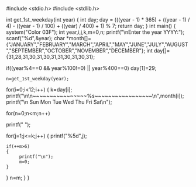 #include <stdio.h>
#include <stdlib.h>

int get_1st_weekday(int year)
{
    int day;
    day = (((year - 1) * 365) + ((year - 1) / 4) - ((year - 1) / 100) + ((year) / 400) + 1) % 7;
    return day;
}
int main()
{
system("Color 03F");
int year,i,j,k,m=0,n;
printf("\nEnter the year YYYY:");
scanf("%d",&year);
char *month[]={"JANUARY","FEBRUARY","MARCH","APRIL","MAY","JUNE","JULY","AUGUST","SEPTEMBER","OCTOBER","NOVEMBER","DECEMBER"};
int day[]={31,28,31,30,31,30,31,31,30,31,30,31};

if((year%4==0 && year%100!=0) || year%400==0)
    day[1]=29;

    n=get_1st_weekday(year);

for(i=0;i<12;i++)
{
    k=day[i];
    printf("\n\n~~~~~~~~~~~~~~~~%s~~~~~~~~~~~~~~~~~\n",month[i]);
printf("\n  Sun  Mon  Tue  Wed  Thu  Fri  Sat\n");

for(n=0;n<m;n++)

printf("     ");

for(j=1;j<=k;j++)
{
    printf("%5d",j);

    if(++m>6)
    {
         printf("\n");
         m=0;
    }

}
n=m;
}
}
